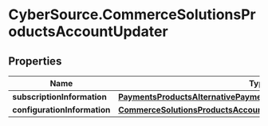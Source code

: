 # CyberSource.CommerceSolutionsProductsAccountUpdater

## Properties
Name | Type | Description | Notes
------------ | ------------- | ------------- | -------------
**subscriptionInformation** | [**PaymentsProductsAlternativePaymentMethodsSubscriptionInformation**](PaymentsProductsAlternativePaymentMethodsSubscriptionInformation.md) |  | [optional] 
**configurationInformation** | [**CommerceSolutionsProductsAccountUpdaterConfigurationInformation**](CommerceSolutionsProductsAccountUpdaterConfigurationInformation.md) |  | [optional] 


